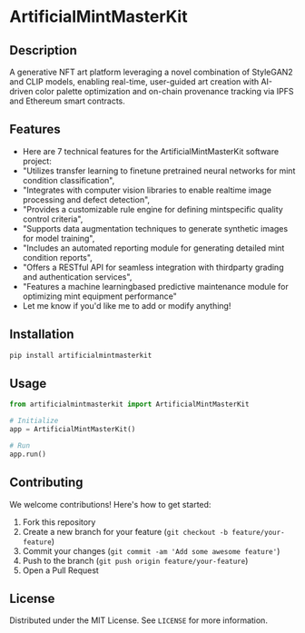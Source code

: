# ArtificialMintMasterKit

## Description

A generative NFT art platform leveraging a novel combination of StyleGAN2 and CLIP models, enabling real-time, user-guided art creation with AI-driven color palette optimization and on-chain provenance tracking via IPFS and Ethereum smart contracts.

## Features

- Here are 7 technical features for the ArtificialMintMasterKit software project:
- "Utilizes transfer learning to finetune pretrained neural networks for mint condition classification",
- "Integrates with computer vision libraries to enable realtime image processing and defect detection",
- "Provides a customizable rule engine for defining mintspecific quality control criteria",
- "Supports data augmentation techniques to generate synthetic images for model training",
- "Includes an automated reporting module for generating detailed mint condition reports",
- "Offers a RESTful API for seamless integration with thirdparty grading and authentication services",
- "Features a machine learningbased predictive maintenance module for optimizing mint equipment performance"
- Let me know if you'd like me to add or modify anything!
## Installation

```bash
pip install artificialmintmasterkit
```

## Usage

```python
from artificialmintmasterkit import ArtificialMintMasterKit

# Initialize
app = ArtificialMintMasterKit()

# Run
app.run()
```

## Contributing

We welcome contributions! Here's how to get started:

1. Fork this repository
2. Create a new branch for your feature (`git checkout -b feature/your-feature`)
3. Commit your changes (`git commit -am 'Add some awesome feature'`)
4. Push to the branch (`git push origin feature/your-feature`)
5. Open a Pull Request

## License

Distributed under the MIT License. See `LICENSE` for more information.
